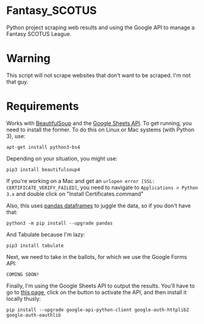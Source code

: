 # Fantasy_SCOTUS
Python project scraping web results and using the Google API to manage a Fantasy SCOTUS League.

# Warning
This script will not scrape websites that don't want to be scraped. I'm not that guy.

# Requirements
Works with [BeautifulSoup](https://www.crummy.com/software/BeautifulSoup/bs4/doc/) and the [Google Sheets API](https://developers.google.com/sheets/api/). To get running, you need to install the former. To do this on Linux or Mac systems (with Python 3), use:
```
apt-get install python3-bs4
```

Depending on your situation, you might use:
```
pip3 install beautifulsoup4
```

If you're working on a Mac and get an `urlopen error [SSL: CERTIFICATE_VERIFY_FAILED]`, you need to navigate to `Applications > Python 3.x` and double click on "Install Certificates.command"

Also, this uses [pandas dataframes](https://pandas.pydata.org/) to juggle the data, so if you don't have that:
```
python3 -m pip install --upgrade pandas
```
And Tabulate because I'm lazy:
```
pip3 install tabulate
```
Next, we need to take in the ballots, for which we use the Google Forms API:
```
COMING SOON!
```
Finally, I'm using the Google Sheets API to output the results. You'll have to go to [this page](https://developers.google.com/sheets/api/quickstart/python), click on the button to activate the API, and then install it locally thusly:
```
pip install --upgrade google-api-python-client google-auth-httplib2 google-auth-oauthlib
```
